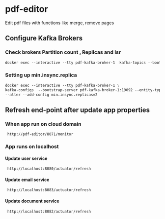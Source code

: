 # pdf-editor
Edit pdf files with functions like merge, remove pages

## Configure Kafka Brokers

### Check brokers Partition count , Replicas and Isr
```dockerfile
docker exec --interactive --tty pdf-kafka-broker-1  kafka-topics --bootstrap-server pdf-kafka-broker-1:19092 --describe --topic download-document-event

```
### Setting up min.insync.replica
```dockerfile
docker exec --interactive --tty pdf-kafka-broker-1 \
kafka-configs  --bootstrap-server pdf-kafka-broker-1:19092 --entity-type topics --entity-name  download-document-event \
--alter --add-config min.insync.replicas=2
```

## Refresh end-point after update app properties

### When app run on cloud domain

```angular2html
 http://pdf-editor/8071/monitor
```
### App runs on localhost
#### Update user service
```
 http://localhost:8080/actuator/refresh 
```
#### Update email service
```
 http://localhost:8083/actuator/refresh 
```
#### Update document service
```
 http://localhost:8082/actuator/refresh 
```